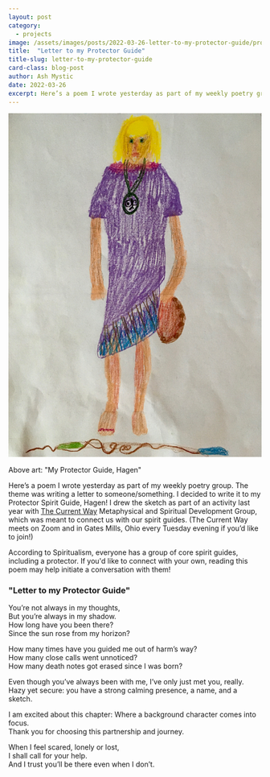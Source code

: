 ```yaml
---
layout: post
category:
  - projects
image: /assets/images/posts/2022-03-26-letter-to-my-protector-guide/protector_guide_hagen_sketch.JPG
title:  "Letter to my Protector Guide"
title-slug: letter-to-my-protector-guide
card-class: blog-post
author: Ash Mystic
date: 2022-03-26
excerpt: Here’s a poem I wrote yesterday as part of my weekly poetry group. The theme was writing a letter to someone/something. I decided to write it to my Protector Spirit Guide, Hagen!
---
```


<img class="post-image-fullwidth" src="/assets/images/posts/2022-03-26-letter-to-my-protector-guide/protector_guide_hagen_sketch.JPG" alt="hagen protector guide colored pencil drawing art"/>

Above art: "My Protector Guide, Hagen"

Here’s a poem I wrote yesterday as part of my weekly poetry group. The theme was writing a letter to someone/something. I decided to write it to my Protector Spirit Guide, Hagen! I drew the sketch as part of an activity last year with [The Current Way](https://www.facebook.com/TheCurrentWay/) Metaphysical and Spiritual Development Group, which was meant to connect us with our spirit guides. (The Current Way meets on Zoom and in Gates Mills, Ohio every Tuesday evening if you’d like to join!)

According to Spiritualism, everyone has a group of core spirit guides, including a protector. If you'd like to connect with your own, reading this poem may help initiate a conversation with them!

### "Letter to my Protector Guide"

You’re not always in my thoughts,<br>
But you’re always in my shadow.<br>
How long have you been there?<br>
Since the sun rose from my horizon?

How many times have you guided me out of harm’s way?<br>
How many close calls went unnoticed?<br>
How many death notes got erased since I was born?

Even though you’ve always been with me, I’ve only just met you, really.<br>
Hazy yet secure: you have a strong calming presence, a name, and a sketch.

I am excited about this chapter: Where a background character comes into focus.<br>
Thank you for choosing this partnership and journey.

When I feel scared, lonely or lost,<br>
I shall call for your help.<br>
And I trust you’ll be there even when I don’t.
